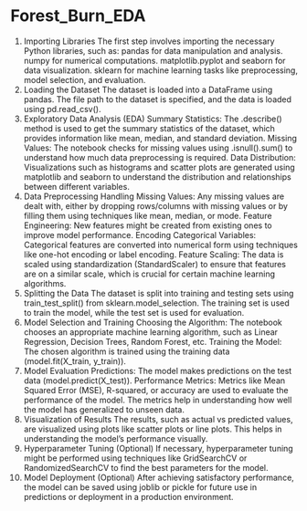 # Forest_Burn_EDA

1. Importing Libraries
The first step involves importing the necessary Python libraries, such as:
pandas for data manipulation and analysis.
numpy for numerical computations.
matplotlib.pyplot and seaborn for data visualization.
sklearn for machine learning tasks like preprocessing, model selection, and evaluation.
2. Loading the Dataset
The dataset is loaded into a DataFrame using pandas. The file path to the dataset is specified, and the data is loaded using pd.read_csv().
3. Exploratory Data Analysis (EDA)
Summary Statistics: The .describe() method is used to get the summary statistics of the dataset, which provides information like mean, median, and standard deviation.
Missing Values: The notebook checks for missing values using .isnull().sum() to understand how much data preprocessing is required.
Data Distribution: Visualizations such as histograms and scatter plots are generated using matplotlib and seaborn to understand the distribution and relationships between different variables.
4. Data Preprocessing
Handling Missing Values: Any missing values are dealt with, either by dropping rows/columns with missing values or by filling them using techniques like mean, median, or mode.
Feature Engineering: New features might be created from existing ones to improve model performance.
Encoding Categorical Variables: Categorical features are converted into numerical form using techniques like one-hot encoding or label encoding.
Feature Scaling: The data is scaled using standardization (StandardScaler) to ensure that features are on a similar scale, which is crucial for certain machine learning algorithms.
5. Splitting the Data
The dataset is split into training and testing sets using train_test_split() from sklearn.model_selection. The training set is used to train the model, while the test set is used for evaluation.
6. Model Selection and Training
Choosing the Algorithm: The notebook chooses an appropriate machine learning algorithm, such as Linear Regression, Decision Trees, Random Forest, etc.
Training the Model: The chosen algorithm is trained using the training data (model.fit(X_train, y_train)).
7. Model Evaluation
Predictions: The model makes predictions on the test data (model.predict(X_test)).
Performance Metrics: Metrics like Mean Squared Error (MSE), R-squared, or accuracy are used to evaluate the performance of the model. The metrics help in understanding how well the model has generalized to unseen data.
8. Visualization of Results
The results, such as actual vs predicted values, are visualized using plots like scatter plots or line plots. This helps in understanding the model’s performance visually.
9. Hyperparameter Tuning (Optional)
If necessary, hyperparameter tuning might be performed using techniques like GridSearchCV or RandomizedSearchCV to find the best parameters for the model.
10. Model Deployment (Optional)
After achieving satisfactory performance, the model can be saved using joblib or pickle for future use in predictions or deployment in a production environment.
